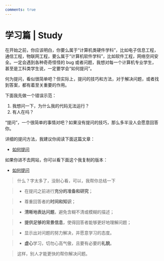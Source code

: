 ```yaml
---
comments: true
---
```


# 学习篇 | Study

在开始之前，你应该明白，你要么属于“计算机类硬件学科”，比如电子信息工程，通信工程，物联网工程，要么属于“计算机软件学科”，比如软件工程，网络空间安全。一定会遇到各种奇奇怪怪的 bug 或者问题，我想对每一个计算机专业学生，甚至是工科类学生说，一定要学会“如何提问”。

何为提问，看似很简单吧？但实际上，提问的技巧和方法，对于解决问题，或者找到答案，都有着至关重要的作用。

下面我先做一个错误示范：

1. 我想问一下，为什么我的代码无法运行？
2. 有人在吗？

“提问”，一个很简单的事情对吧？如果没有提问的技巧，那么多半没人会愿意回答你。

详细的提问方法，我建议你阅读下面这篇文章：

- [如何提问](https://github.com/ryanhanwu/How-To-Ask-Questions-The-Smart-Way/blob/main/README-zh_CN.md)

如果你进不去网站，你可以看下面这个我复制的版本：

- [如何提问](/Cyber/Study/How-To-Ask-Questions-The-Smart-Way)

> 什么？字太多了，没耐心看，可以，我帮你总结一下

> - 在提问之前进行**充分的准备和研究**；

> - 尊重回答者的**时间和知识**；

> - **清晰地表达问题**，避免含糊不清或模糊的描述；

> - **提供足够的背景信息**，使得回答者能够更好地理解问题；

> - 显示出对问题的努力解决，并愿意学习的态度。

> - **虚心**学习，切勿心高气傲，且要有必要的**礼貌**。

> 这样，别人才能更快的帮你解决问题。

